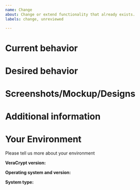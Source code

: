 ```yaml
---
name: Change
about: Change or extend functionality that already exists.
labels: change, unreviewed

---
```


<!-- Please provide a general summary of your change in the title above. -->

# Current behavior
<!-- Describe here how it actually works -->

# Desired behavior
<!-- Describe here the difference from current behavior-->

# Screenshots/Mockup/Designs
<!-- Add additional screenshots, mockups or design proposals -->

# Additional information
<!-- Are there any additional requirements? Further ideas, ... -->

# Your Environment

Please tell us more about your environment

**VeraCrypt version:** <!-- f.e. 1.24-Update7 -->

**Operating system and version:** <!-- f.e. Windows 10 build 19042 -->

**System type:** <!-- f.e. 64-bit -->